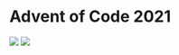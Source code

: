 Advent of Code 2021
===================

![](https://img.shields.io/badge/stars%20⭐-22-yellow) ![](https://img.shields.io/badge/days%20completed-11-red)
